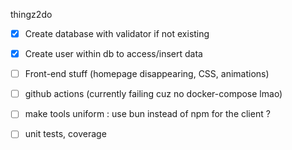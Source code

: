 thingz2do

- [x] Create database with validator if not existing

- [x] Create user within db to access/insert data

- [ ]  Front-end stuff (homepage disappearing, CSS, animations)

- [ ] github actions (currently failing cuz no docker-compose lmao)

- [ ] make tools uniform : use bun instead of npm for the client ?

- [ ] unit tests, coverage
